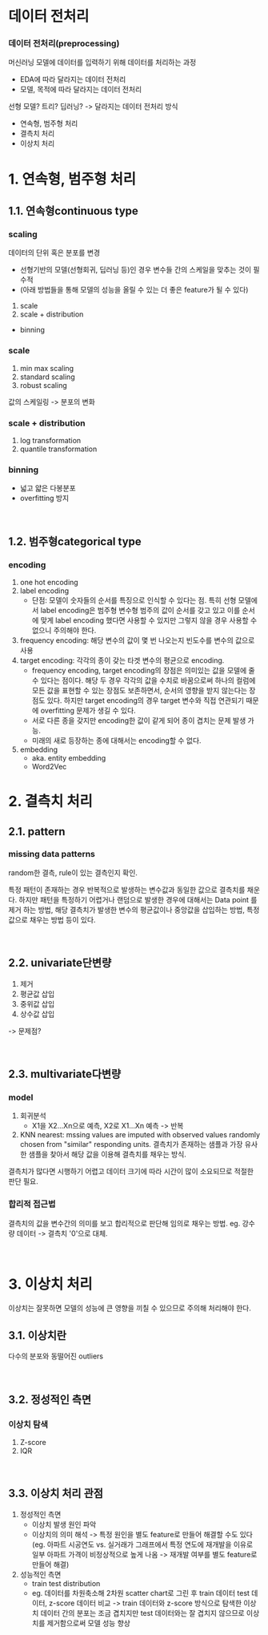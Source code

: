 # 데이터 전처리

### 데이터 전처리(preprocessing)

머신러닝 모델에 데이터를 입력하기 위해 데이터를 처리하는 과정

- EDA에 따라 달라지는 데이터 전처리
- 모델, 목적에 따라 달라지는 데이터 전처리

선형 모델? 트리? 딥러닝? -> 달라지는 데이터 전처리 방식

- 연속형, 범주형 처리
- 결측치 처리
- 이상치 처리



# 1. 연속형, 범주형 처리

## 1.1. 연속형continuous type

### scaling

데이터의 단위 혹은 분포를 변경

- 선형기반의 모델(선형회귀, 딥러닝 등)인 경우 변수들 간의 스케일을 맞추는 것이 필수적
- (아래 방법들을 통해 모델의 성능을 올릴 수 있는 더 좋은 feature가 될 수 있다)

1. scale
2. scale + distribution

+ binning



### scale

1. min max scaling
2. standard scaling
3. robust scaling

값의 스케일링 -> 분포의 변화


### scale + distribution

1. log transformation
2. quantile transformation


### binning

- 넓고 얇은 다봉분포
- overfitting 방지

<br>

## 1.2. 범주형categorical type

### encoding

1. one hot encoding
2. label encoding
    - 단점: 모델이 숫자들의 순서를 특징으로 인식할 수 있다는 점. 특히 선형 모델에서 label encoding은 범주형 변수형 범주의 값이 순서를 갖고 있고 이를 순서에 맞게 label encoding 했다면 사용할 수 있지만 그렇지 않을 경우 사용할 수 없으니 주의해야 한다.
3. frequency encoding: 해당 변수의 값이 몇 번 나오는지 빈도수를 변수의 값으로 사용
4. target encoding: 각각의 종이 갖는 타겟 변수의 평균으로 encoding.
    - frequency encoding, target encoding의 장점은 의미있는 값을 모델에 줄 수 있다는 점이다. 해당 두 경우 각각의 값을 수치로 바꿈으로써 하나의 컬럼에 모든 값을 표현할 수 있는 장점도 보존하면서, 순서의 영향을 받지 않는다는 장점도 있다. 하지만 target encoding의 경우 target 변수와 직접 연관되기 때문에 overfitting 문제가 생길 수 있다.
    - 서로 다른 종을 갖지만 encoding한 값이 같게 되어 종이 겹치는 문제 발생 가능.
    - 미래의 새로 등장하는 종에 대해서는 encoding할 수 없다.
5. embedding
    - aka. entity embedding
    - Word2Vec


# 2. 결측치 처리

## 2.1. pattern

### missing data patterns

random한 결측, rule이 있는 결측인지 확인.

특정 패턴이 존재하는 경우 반복적으로 발생하는 변수값과 동일한 값으로 결측치를 채운다. 하지만 패턴을 특정하기 어렵거나 랜덤으로 발생한 경우에 대해서는 Data point 를 제거 하는 방법, 해당 결측치가 발생한 변수의 평균값이나 중앙값을 삽입하는 방법, 특정 값으로 채우는 방법 등이 있다.

<br>

## 2.2. univariate단변량

1. 제거
2. 평균값 삽입
3. 중위값 삽입
4. 상수값 삽입

-> 문제점?

<br>

## 2.3. multivariate다변량

### model

1. 회귀분석
    - X1을 X2...Xn으로 예측, X2로 X1...Xn 예측 -> 반복
2. KNN nearest: mssing values are imputed with observed values randomly chosen from "similar" responding units. 결측치가 존재하는 샘플과 가장 유사한 샘플을 찾아서 해당 값을 이용해 결측치를 채우는 방식.

결측치가 많다면 시행하기 어렵고 데이터 크기에 따라 시간이 많이 소요되므로 적절한 판단 필요.


### 합리적 접근법

결측치의 값을 변수간의 의미를 보고 합리적으로 판단해 임의로 채우는 방법. eg. 강수량 데이터 -> 결측치 '0'으로 대체.

<br>

# 3. 이상치 처리

이상치는 잘못하면 모델의 성능에 큰 영향을 끼칠 수 있으므로 주의해 처리해야 한다.

## 3.1. 이상치란

다수의 분포와 동떨어진 outliers

<br>

## 3.2. 정성적인 측면

### 이상치 탐색

1. Z-score
2. IQR

<br>

## 3.3. 이상치 처리 관점

1. 정성적인 측면
    - 이상치 발생 원인 파악
    - 이상치의 의미 해석 -> 특정 원인을 별도 feature로 만들어 해결할 수도 있다(eg. 아파트 시공연도 vs. 실거래가 그래프에서 특정 연도에 재개발을 이유로 일부 아파트 가격이 비정상적으로 높게 나옴 -> 재개발 여부를 별도 feature로 만들어 해결)
2. 성능적인 측면
    - train test distribution
    - eg. 데이터를 차원축소해 2차원 scatter chart로 그린 후 train 데이터 test 데이터, z-score 데이터 비교 -> train 데이터와 z-score 방식으로 탐색한 이상치 데이터 간의 분포는 조금 겹치지만 test 데이터와는 잘 겹치지 않으므로 이상치를 제거함으로써 모델 성능 향상













